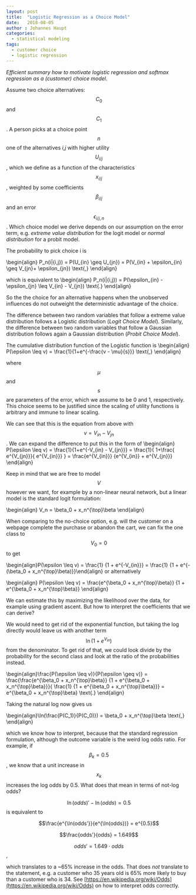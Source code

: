 ```yaml
---
layout: post
title:  "Logistic Regression as a Choice Model"
date:   2018-08-05
author : Johannes Haupt
categories:
  - statistical modeling
tags:
  - customer choice
  - logistic regression
---
```


*Efficient summary how to motivate logistic regression and softmax regression as a (customer) choice model*.

Assume two choice alternatives: $$C_0$$ and $$C_1$$. A person picks at a choice point $$n$$ one of the alternatives *i,j* with higher utility $$U_{i/j}$$, which we define as a function of the characteristics $$x_{i/j}$$, weighted by some coefficients $$\beta_{i/j}$$ and an error $$\epsilon_{i/j,n}$$. Which choice model we derive depends on our assumption on the error term, e.g. *extreme value distribution* for the logit model or *normal distribution* for a probit model.

The probability to pick choice i is

\begin{align}
P_n(i|{i,j}) = P(U_{in} \geq U_{jn}) = P(V_{in} + \epsilon_{in} \geq V_{jn}+ \epsilon_{jn}) \text{,}
\end{align}

which is equivalent to 
\begin{align}
P_n(i|{i,j}) = P(\epsilon_{in} - \epsilon_{jn} \leq V_{in} - V_{jn}) \text{.}
\end{align}

So the the choice for an alternative happens when the unobserved influences do not outweight the deterministic advantage of the choice.

The difference between two random variables that follow a extreme value distribution follows a Logistic distribution (*Logit Choice Model*). Similarly, the difference between two random variables that follow a Gaussian distribution follows again a Gaussian distribution (*Probit Choice Model*). 

The cumulative distribution function of the Logistic function is 
\begin{align}
P(\epsilon \leq v) = \frac{1}{1+e^{-\frac{v - \mu}{s}}} \text{,}
\end{align}

where $$\mu$$ and $$s$$ are parameters of the error, which we assume to be 0 and 1, respectively. This choice seems to be justified since the scaling of utility functions is arbitrary and immune to linear scaling.

We can see that this is the equation from above with $$v = V_{in} - V_{jn}$$. We can expand the difference to put this in the form of 
\begin{align}
P(\epsilon \leq v) = \frac{1}{1+e^{-V_{in} - V_{jn}}} = \frac{1}{
1+\frac{
e^{V_{jn}}}{
e^{V_{in}}}
} = \frac{e^{V_{in}}} {e^{V_{in}} + e^{V_{jn}}}
\end{align}

Keep in mind that we are free to model $$V$$ however we want, for example by a non-linear neural network, but a linear model is the standard logit formulation:

\begin{align}
V_n = \beta_0 + x_n^{\top}\beta
\end{align}

When comparing to the no-choice option, e.g. will the customer on a webpage complete the purchase or abandon the cart, we can fix the one class to $$V_0=0$$ to get 

\begin{align}P(\epsilon \leq v) = \frac{1} {1 + e^{-V_{in}}} = \frac{1} {1 + e^{-(\beta_0 + x_n^{\top}\beta)}}\end{align} or alternatively

\begin{align} P(\epsilon \leq v) = \frac{e^{\beta_0 + x_n^{\top}\beta}} {1 + e^{\beta_0 + x_n^{\top}\beta}} \end{align}

We can estimate this by maximizing the likelihood over the data, for example using gradient ascent. But how to interpret the coefficients that we can derive?

We would need to get rid of the exponential function, but taking the log directly would leave us with another term $$\ln(1+e^{V_{in}})$$ from the denominator. To get rid of that, we could look divide by the probability for the second class and look at the ratio of the probabilities instead.

\begin{align}\frac{P(\epsilon \leq v)}{P(\epsilon \geq v)} = \frac{\frac{e^{\beta_0 + x_n^{\top}\beta}} {1 + e^{\beta_0 + x_n^{\top}\beta}}}{
\frac{1} {1 + e^{\beta_0 + x_n^{\top}\beta}}} = e^{\beta_0 + x_n^{\top}\beta} \text{.} \end{align}

Taking the natural log now gives us

\begin{align}\ln(\frac{P(C_1)}{P(C_0)}) = \beta_0 + x_n^{\top}\beta \text{,} \end{align}

which we know how to interpret, because that the standard regression formulation, although the outcome variable is the weird log odds ratio. For example, if $$\beta_k = 0.5$$, we know that a unit increase in $$x_k$$ increases the log odds by 0.5. What does that mean in terms of not-log odds?

$$\ln(odds)' - \ln(odds) = 0.5$$ is equivalent to

$$\frac{e^{\ln(odds'}}{e^{\ln(odds})} = e^{0.5}$$

$$\frac{odds'}{odds} = 1.649$$

$$odds' = 1.649 \cdot odds$$,

which translates to a ~65% increase in the odds. That does *not* translate to the statement, e.g. a customer who 35 years old is 65% more likely to buy than a customer who is 34. See [https://en.wikipedia.org/wiki/Odds](https://en.wikipedia.org/wiki/Odds) on how to interpret odds correctly.
